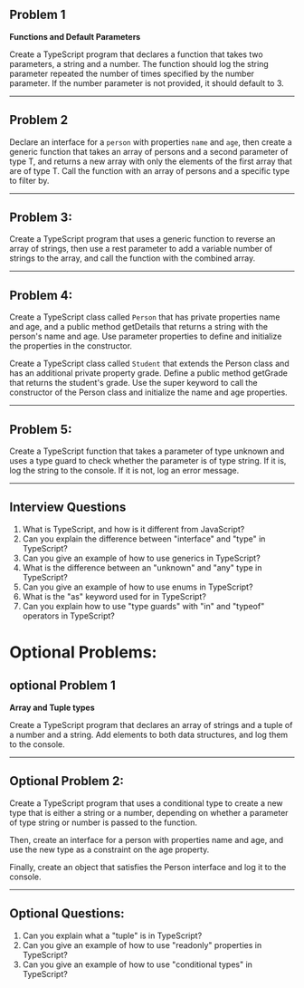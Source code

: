 

## **Problem 1**

**Functions and Default Parameters**

Create a TypeScript program that declares a function that takes two parameters, a string and a number. The function should log the string parameter repeated the number of times specified by the number parameter. If the number parameter is not provided, it should default to 3.

---

## Problem 2

Declare an interface for a `person` with properties `name` and `age`, then create a generic function that takes an array of persons and a second parameter of type T, and returns a new array with only the elements of the first array that are of type T. Call the function with an array of persons and a specific type to filter by.

---

## **Problem 3:**

Create a TypeScript program that uses a generic function to reverse an array of strings, then use a rest parameter to add a variable number of strings to the array, and call the function with the combined array.

---


## **Problem 4:**

Create a TypeScript class called `Person` that has private properties name and age, and a public method getDetails that returns a string with the person's name and age. Use parameter properties to define and initialize the properties in the constructor.



Create a TypeScript class called `Student` that extends the Person class and has an additional private property grade. Define a public method getGrade that returns the student's grade. Use the super keyword to call the constructor of the Person class and initialize the name and age properties.

---

## **Problem 5:**

Create a TypeScript function that takes a parameter of type unknown and uses a type guard to check whether the parameter is of type string. If it is, log the string to the console. If it is not, log an error message.

---
## **Interview Questions**

1. What is TypeScript, and how is it different from JavaScript?
2. Can you explain the difference between "interface" and "type" in TypeScript?
3. Can you give an example of how to use generics in TypeScript?
4. What is the difference between an "unknown" and "any" type in TypeScript?
5. Can you give an example of how to use enums in TypeScript?
7. What is the "as" keyword used for in TypeScript?
10. Can you explain how to use "type guards" with "in" and "typeof" operators in TypeScript?




# Optional Problems: 

## optional Problem 1

**Array and Tuple types**

Create a TypeScript program that declares an array of strings and a tuple of a number and a string. Add elements to both data structures, and log them to the console.

---

## **Optional Problem 2:**

Create a TypeScript program that uses a conditional type to create a new type that is either a string or a number, depending on whether a parameter of type string or number is passed to the function. 

Then, create an interface for a person with properties name and age, and use the new type as a constraint on the age property. 

Finally, create an object that satisfies the Person interface and log it to the console.

---

## Optional Questions: 
1. Can you explain what a "tuple" is in TypeScript?
2. Can you give an example of how to use "readonly" properties in TypeScript?
3. Can you give an example of how to use "conditional types" in TypeScript?
